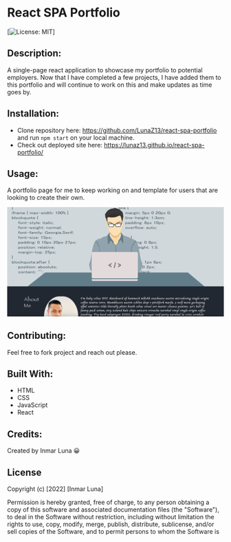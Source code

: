 # React SPA Portfolio

[![License: MIT](https://img.shields.io/badge/License-MIT-yellow.svg)]

## Description: 
A single-page react application to showcase my portfolio to potential employers. Now that I have completed a few projects, I have added them to this portfolio and will continue to work on this and make updates as time goes by. 

## Installation:
* Clone repository here: https://github.com/LunaZ13/react-spa-portfolio and run `npm start` on your local machine. 
* Check out deployed site here: https://lunaz13.github.io/react-spa-portfolio/


## Usage:
A portfolio page for me to keep working on and template for users that are looking to create their own. 

![Alt Text](public/screenshot.png)

## Contributing:
Feel free to fork project and reach out please.

## Built With:
* HTML
* CSS 
* JavaScript 
* React 

## Credits:
Created by Inmar Luna :grinning:

## License 

Copyright (c) [2022] [Inmar Luna]

Permission is hereby granted, free of charge, to any person obtaining a copy
of this software and associated documentation files (the "Software"), to deal
in the Software without restriction, including without limitation the rights
to use, copy, modify, merge, publish, distribute, sublicense, and/or sell
copies of the Software, and to permit persons to whom the Software is